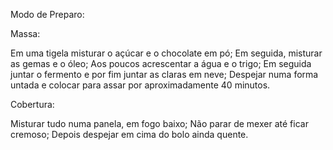 Modo de Preparo:

Massa:

Em uma tigela misturar o açúcar e o chocolate em pó;
Em seguida, misturar as gemas e o óleo;
Aos poucos acrescentar a água e o trigo;
Em seguida juntar o fermento e por fim juntar as claras em neve;
Despejar numa forma untada e colocar para assar por aproximadamente 40 minutos.

Cobertura:

Misturar tudo numa panela, em fogo baixo;
Não parar de mexer até ficar cremoso;
Depois despejar em cima do bolo ainda quente.